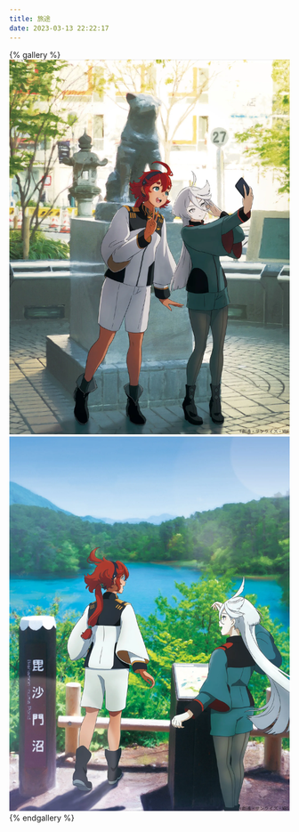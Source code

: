 ```yaml
---
title: 旅途
date: 2023-03-13 22:22:17
---
```


{% gallery %}
![Journey_01.webp](/gallery/journey/Journey_01.webp)
![Journey_02.webp](/gallery/journey/Journey_02.webp)
{% endgallery %}